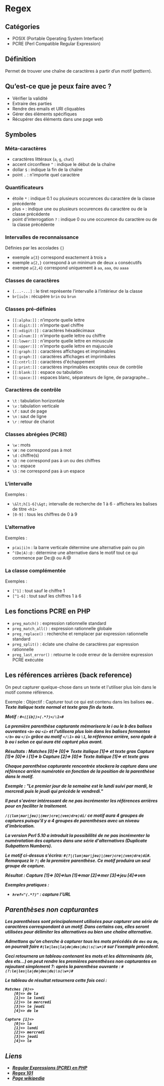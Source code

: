 # Regex

## Catégories

- POSIX (Portable Operating System Interface)
- PCRE (Perl Compatible Regular Expression)

## Définition

Permet de trouver une chaîne de caractères à partir d’un motif (*pattern*).

## Qu’est-ce que je peux faire avec ?

- Vérifier la validité
- Extraire des parties
- Rendre des emails et URI cliquables
- Gérer des éléments spécifiques
- Récupérer des éléments dans une page web

## Symboles

### Méta-caractères

- caractères littéraux (`a`, `g`, `chat`)
- accent circonflexe `^` : indique le début de la chaîne
- dollar `$` : indique la fin de la chaîne
- point `.` : n'importe quel caractère

### Quantificateurs

- étoile `*` : indique 0.1 ou plusieurs occurences du caractère de la classe précédente
- plus `+` : indique une ou plusieurs occurences du caractère ou de la classe précédente
- point d'interrogation `?` : indique 0 ou une occurence du caractère ou de la classe précédente

### Intervalles de reconnaissance

Définies par les accolades `{}`
- exemple `a{3}` correspond exactement à trois `a`
- exemple `a{2,}` correspond à un minimum de deux `a` consécutifs
- exempe `a{2,4}` correspond uniquement à `aa`, `aaa`, ou `aaaa`

### Classes de caractères

- `[...-...]` : le tiret représente l’intervalle à l’intérieur de la classe
- `br[iu]n` : récupère `brin` ou `brun`

### Classes pré-définies

- `[[:alpha:]]` : n’importe quelle lettre
- `[[:digit:]]` : n’importe quel chiffre
- `[[:xdigit:]]` : caractères héxadécimaux
- `[[:alnum:]]` : n'importe quelle lettre ou chiffre
- `[[:lower:]]` : n'importe quelle lettre en minuscule
- `[[:upper:]]` : n'importe quelle lettre en majuscule
- `[[:graph:]]` : caractères affichages et imprimables
- `[[:graph:]]` : caractères affichages et imprimbales
- `[[:cntrl:]]` : caractères d'échappement
- `[[:print:]]` : caractères imprimables exceptés ceux de contrôle
- `[[:blank:]]` : espace ou tabulation
- `[[:space:]]` : espaces blanc, séparateurs de ligne, de paragraphe...

### Caractères de contrôle

- `\t` : tabulation horizontale
- `\v` : tabulation verticale
- `\f` : saut de page
- `\n` : saut de ligne
- `\r` : retour de chariot

### Classes abrégées (PCRE)

- `\w` : mots
- `\W` : ne correspond pas à mot
- `\d` : chiffre(s)
- `\D` : ne correspond pas à un ou des chiffres
- `\s` : espace
- `\S` : ne correspond pas à un espace

### L’intervalle

Exemples :
- `\&lt;h[1-6]\&gt;` intervalle de recherche de 1 à 6 - affichera les balises de titre `<h1>`
- `[0-9]` : tous les chiffres de 0 à 9

### L’alternative

Exemples :
- `p(ai|i)n` : la barre verticale détermine une alternative pain ou pin
- `^(De|A):@` : détermine une alternative dans le motif tout ce qui commence par De:@ ou A:@

### La classe complémentée

Exemples :
- `[^1]` : tout sauf le chiffre 1
- `[^1-6]` : tout sauf les chiffres 1 à 6

## Les fonctions PCRE en PHP

- `preg_match()` : expression rationnelle standard
- `preg_match_all()` : expression rationnelle globale
- `preg_replace()` : recherche et remplacer par expression rationnelle standard
- `preg_split()` : éclate une chaîne de caractères par expression rationnelle
- `preg_last_error()` : retourne le code erreur de la dernière expression PCRE exécutée

## Les références arrières (back reference)

On peut capturer quelque-chose dans un texte et l'utiliser plus loin dans le motif comme référence.

Exemple :
Objectif : Capturer tout ce qui est contenu dans les balises <b> ou <i>.
<i>Texte italique</i> texte normal <b> et texte gras</b> fin du texte.

Motif : `#<([ib])>(.*?)</\1>#`

La première parenthèse capturante mémorisera le i ou le b des balises ouvrantes `<b>` ou `<i>` et l'utilisera plus loin dans les balises fermantes `</b>` ou `</i>` grâce au motif `</\1>` où `\1`, la référence arrière, sera égale à b ou i selon ce qui aura été capturé plus avant.

Résultats :
    Matches [0]=>
    [0]=> <i>Texte italique</i>
    [1]=> <b> et texte gras</b>
    Capture [1]=>
    [0]=> i
    [1]=> b
    Capture [2]=>
    [0]=> Texte italique
    [1]=> et texte gras

Chaque parenthèse capturante rencontrée stockera la capture dans une référence arrière numérotée en fonction de la position de la parenthèse dans le motif.

Exemple : 
"Le premier jour de la semaine est le lundi suivi par mardi, le mercredi puis le jeudi qui précède le vendredi."

Il peut s'avérer intéressant de ne pas incrémenter les références arrières pour en faciliter le traitement.

`/((lun|mar|jeu)|(mer)cre|(ven)dre)di/` ce motif aura 4 groupes de captures puisqu'il y a 4 groupes de parenthèses avec un niveau d'imbrication.

La version Perl 5.10 a introduit la possiblilité de ne pas incrémenter la numérotation des captures dans une série d'alternatives (Duplicate Subpattern Numbers).

Le motif ci-dessus s'écrira: `#(?|(lun|mar|jeu)|(mer)cre|(ven)dre)di#`. Remarquez le `?|` de la première parenthèse. Ce motif produira un seul groupe de capture.

Résultat : 
Capture [1]=>
    [0]=>lun
    [1]=>mar
    [2]=>mer
    [3]=>jeu
    [4]=>ven

**Exemples pratiques** :
- `href="(.*?)"` : capture l’URL


## Parenthèses non capturantes

Les parenthèses sont principalement utilisées pour capturer une série de caractères correspondant à un motif. Dans certains cas, elles seront utilisées pour délimiter les alternatives ou bien une chaîne alternative.

Admettons qu'on cherche à capturer tous les mots précédés de `des` ou `de`, on pourrait faire `#(le|les|la|de|des|du)\s(\w+)#` sur l'exemple précedent.

Ceci retournera un tableau contenant les mots et les déterminants (de, des ets...) on peut rendre les premières parenthèses non capturantes en rajoutant simplement ?: après la parenthèse ouvrante : `#(?:le|les|la|de|des|du)\s(\w+)#`

Le tableau de résultat retournera cette fois ceci :

    Matches [0]=>
        [0]=> de la
        [1]=> le lundi
        [2]=> le mercredi
        [3]=> le jeudi
        [4]=> de le

    Capture [1]=>
        [0]=> la
        [1]=> lundi
        [2]=> mercredi
        [3]=> jeudi
        [4]=> le


## Liens

- [Regular Expressions (PCRE) en PHP](http://fr2.php.net/manual/en/book.pcre.php)
- [Regex 101](http://regex101.com/)
- [Page wikipedia](http://fr.wikipedia.org/wiki/Expression_rationnelle)
